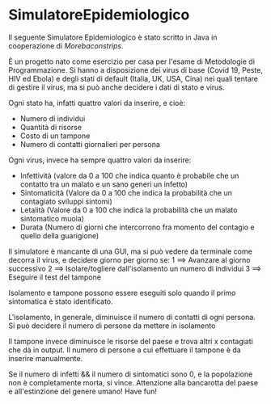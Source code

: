 # SimulatoreEpidemiologico
Il seguente Simulatore Epidemiologico è stato scritto in Java in cooperazione di *Morebaconstrips*. 

È un progetto nato come esercizio per casa per l'esame di Metodologie di Programmazione. Si hanno a disposizione dei virus di base (Covid 19, Peste, HIV ed Ebola) e degli
stati di default (Italia, UK, USA, Cina) nei quali tentare di gestire il virus, ma si può anche decidere i dati di stato e virus.

Ogni stato ha, infatti quattro valori da inserire, e cioè:
  - Numero di individui 
  - Quantità di risorse 
  - Costo di un tampone 
  - Numero di contatti giornalieri per persona
  
Ogni virus, invece ha sempre quattro valori da inserire: 
  - Infettività   (valore da 0 a 100 che indica quanto è probabile che un contatto tra un malato e un sano generi un infetto)
  - Sintomaticità (Valore da 0 a 100 che indica la probabilità che un contagiato sviluppi sintomi)
  - Letalità      (Valore da 0 a 100 che indica la probabilità che un malato sintomatico muoia)
  - Durata        (Numero di giorni che intercorrono fra momento del contagio e quello della guarigione)

Il simulatore è mancante di una GUI, ma si può vedere da terminale come decorra il virus, e decidere giorno per giorno se:
  1 ==> Avanzare al giorno successivo
  2 ==> Isolare/togliere dall'isolamento un numero di individui
  3 ==> Eseguire il test del tampone

Isolamento e tampone possono essere eseguiti solo quando il primo sintomatica è stato identificato.

L'isolamento, in generale, diminuisce il numero di contatti di ogni persona. Si può decidere il numero di persone da mettere in isolamento

Il tampone invece diminuisce le risorse del paese e trova altri x contagiati che dà in output. Il numero di persone a cui effettuare il tampone è da inserire manualmente.

Se il numero di infetti && il numero di sintomatici sono 0, e la popolazione non è completamente morta, si vince. 
Attenzione alla bancarotta del paese e all'estinzione del genere umano!
Have fun!
